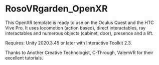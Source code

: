 # RosoVRgarden_OpenXR

This OpenXR template is ready to use on the Oculus Quest and the HTC Vive Pro. It uses locomotion (action based), direct interactables, ray interactables and numerous objects (cabinet, door), presence and a lift.  

Requires: Unity 2020.3.45 or later with Interactive Toolkit 2.3.

Thanks to Another Creative Technologist, C-Through, ValemVR for their excellent tutorials. 
